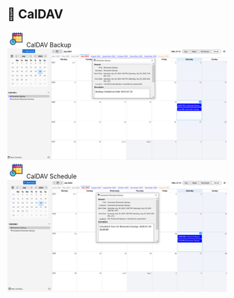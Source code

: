 # 📅 CalDAV

<div style={{ marginBottom: '30px' }}>
  <div style={{ display: 'flex', alignItems: 'center', marginBottom: '10px' }}>
    <img src="https://raw.githubusercontent.com/querylab/svg/main/caldav01.gif" width="40" style={{ marginRight: '10px' }} /> 
    <span style={{ fontWeight: 'bold', color: '#FFFFF' }}>CalDAV Backup</span>
  </div>
  <a href="https://raw.githubusercontent.com/querylab/svg/refs/heads/main/caldav_1.png">
    <img src="https://raw.githubusercontent.com/querylab/svg/refs/heads/main/caldav_1.png" title="source: github.com" />
  </a>
</div>

<div style={{ marginBottom: '30px' }}>
  <div style={{ display: 'flex', alignItems: 'center', marginBottom: '10px' }}>
    <img src="https://raw.githubusercontent.com/querylab/svg/main/caldav01.gif" width="40" style={{ marginRight: '10px' }} /> 
    <span style={{ fontWeight: 'bold', color: '#FFFFF' }}>CalDAV Schedule</span>
  </div>
  <a href="https://raw.githubusercontent.com/querylab/svg/refs/heads/main/caldav_2.png">
    <img src="https://raw.githubusercontent.com/querylab/svg/refs/heads/main/caldav_2.png" title="source: github.com" />
  </a>
</div>
